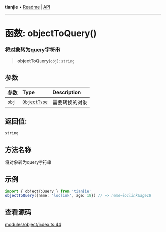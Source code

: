 **tianjie** • [Readme](../README.md) \| [API](../globals.md)

***

# 函数: objectToQuery()

### 将对象转为query字符串

<a id="undefined" name="undefined"></a>

> **objectToQuery**(`obj`): `string`

## 参数

| 参数 | Type | Description |
| :------ | :------ | :------ |
| `obj` | [`ObjectType`](../type-aliases/ObjectType.md) | 需要转换的对象 |

## 返回值:

`string`

## 方法名称

将对象转为query字符串

## 示例

``` ts
import { objectToQuery } from 'tianjie'
objectToQuery({name: 'loclink', age: 18}) // => name=loclink&age18
```

## 查看源码

[modules/object/index.ts:44](https://github.com/hacxy/tianjie/blob/32d17b0fb1c41747dfab8feb61e15c433f68f661/src/modules/object/index.ts#L44)
